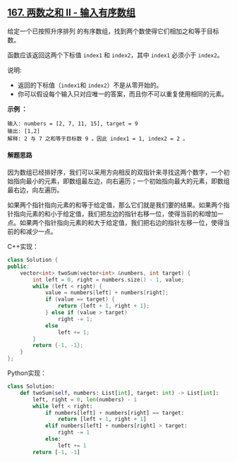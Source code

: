 ## [167. 两数之和 II - 输入有序数组](https://leetcode-cn.com/problems/two-sum-ii-input-array-is-sorted/)

给定一个已按照升序排列 的有序数组，找到两个数使得它们相加之和等于目标数。

函数应该返回这两个下标值 `index1` 和 `index2`，其中 `index1` 必须小于 `index2`。

说明:

- 返回的下标值（`index1`和 `index2`）不是从零开始的。
- 你可以假设每个输入只对应唯一的答案，而且你不可以重复使用相同的元素。

**示例 ：**

```
输入: numbers = [2, 7, 11, 15], target = 9
输出: [1,2]
解释: 2 与 7 之和等于目标数 9 。因此 index1 = 1, index2 = 2 。
```

#### 解题思路

因为数组已经排好序，我们可以采用方向相反的双指针来寻找这两个数字，一个初始指向最小的元素，即数组最左边，向右遍历；一个初始指向最大的元素，即数组最右边，向左遍历。

如果两个指针指向元素的和等于给定值，那么它们就是我们要的结果。如果两个指针指向元素的和小于给定值，我们把左边的指针右移一位，使得当前的和增加一点。如果两个指针指向元素的和大于给定值，我们把右边的指针左移一位，使得当前的和减少一点。

C++实现：

```cpp
class Solution {
public:
    vector<int> twoSum(vector<int> &numbers, int target) {
        int left = 0, right = numbers.size() - 1, value;
        while (left < right) {
            value = numbers[left] + numbers[right];
            if (value == target) {
                return {left + 1, right + 1};
            } else if (value > target)
                right -= 1;
            else
                left += 1;
        }
        return {-1, -1};
    }
};
```

Python实现：

```python
class Solution:
    def twoSum(self, numbers: List[int], target: int) -> List[int]:
        left, right = 0, len(numbers) - 1
        while left < right:
            if numbers[left] + numbers[right] == target:
                return [left + 1, right + 1]
            elif numbers[left] + numbers[right] > target:
                right -= 1
            else:
                left += 1
        return [-1, -1]
```

